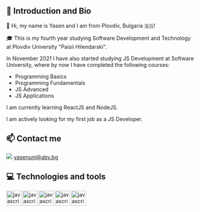 ## 👋 Introduction and Bio
🧑 Hi, my name is Yasen and I am from Plovdiv, Bulgaria 🇧🇬!

🎓 This is my fourth year studying Software Development and Technology at Plovdiv University "Paisii Hilendarski".

In November 2021 I have also started studying JS Development at Software University, where by now I have completed the following courses:
- Programming Basics
- Programming Fundamentals
- JS Advanced
- JS Applications

I am currently learning ReactJS and NodeJS.

I am actively looking for my first job as a JS Developer.

## 📫 Contact me
<a href="https://www.facebook.com/yasen.kurtev.3/"><img src="https://cdn.jsdelivr.net/gh/devicons/devicon/icons/facebook/facebook-original.svg" /></a>
yasenuni@abv.bg

## 💻 Technologies and tools
<img align="left" alt="javascript" width="40px" src="https://cdn.jsdelivr.net/gh/devicons/devicon/icons/javascript/javascript-original.svg" />
<img align="left" alt="javascript" width="40px" src="https://cdn.jsdelivr.net/gh/devicons/devicon/icons/react/react-original.svg" />
<img align="left" alt="javascript" width="40px" src="https://cdn.jsdelivr.net/gh/devicons/devicon/icons/html5/html5-original.svg" />
<img align="left" alt="javascript" width="40px" src="https://cdn.jsdelivr.net/gh/devicons/devicon/icons/css3/css3-original.svg" />
<img align="left" alt="javascript" width="40px" src="https://cdn.jsdelivr.net/gh/devicons/devicon/icons/mocha/mocha-plain.svg" />

<!---
YasenKurtev/YasenKurtev is a ✨ special ✨ repository because its `README.md` (this file) appears on your GitHub profile.
You can click the Preview link to take a look at your changes.
--->
